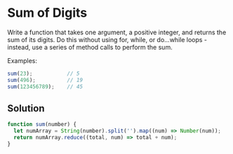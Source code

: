 # Sum of Digits
Write a function that takes one argument, a positive integer, and returns the sum of its digits. Do this without using for, while, or do...while loops - instead, use a series of method calls to perform the sum.

Examples:
```js
sum(23);           // 5
sum(496);          // 19
sum(123456789);    // 45
```

## Solution
```js
function sum(number) {
  let numArray = String(number).split('').map((num) => Number(num));
  return numArray.reduce((total, num) => total + num);
}
```
